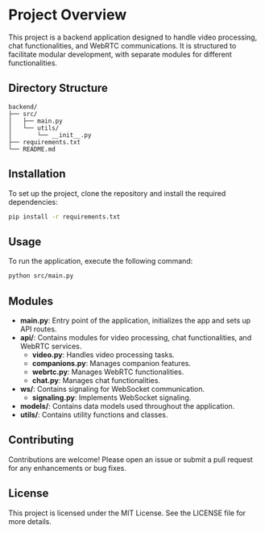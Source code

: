# Project Overview

This project is a backend application designed to handle video processing, chat functionalities, and WebRTC communications. It is structured to facilitate modular development, with separate modules for different functionalities.

## Directory Structure

```
backend/
├── src/
│   ├── main.py
│   └── utils/
│       └── __init__.py
├── requirements.txt
└── README.md
```

## Installation

To set up the project, clone the repository and install the required dependencies:

```bash
pip install -r requirements.txt
```

## Usage

To run the application, execute the following command:

```bash
python src/main.py
```

## Modules

- **main.py**: Entry point of the application, initializes the app and sets up API routes.
- **api/**: Contains modules for video processing, chat functionalities, and WebRTC services.
  - **video.py**: Handles video processing tasks.
  - **companions.py**: Manages companion features.
  - **webrtc.py**: Manages WebRTC functionalities.
  - **chat.py**: Manages chat functionalities.
- **ws/**: Contains signaling for WebSocket communication.
  - **signaling.py**: Implements WebSocket signaling.
- **models/**: Contains data models used throughout the application.
- **utils/**: Contains utility functions and classes.

## Contributing

Contributions are welcome! Please open an issue or submit a pull request for any enhancements or bug fixes.

## License

This project is licensed under the MIT License. See the LICENSE file for more details.